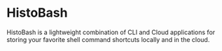 HistoBash
=========

HistoBash is a lightweight combination of CLI and Cloud applications for storing your favorite shell command shortcuts locally and in the cloud.